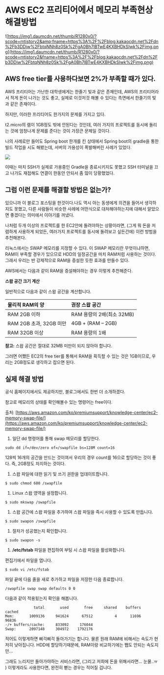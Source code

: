 # AWS EC2 프리티어에서 메모리 부족현상 해결방법

![https://img1.daumcdn.net/thumb/R1280x0/?scode=mtistory2&amp;fname=https%3A%2F%2Fblog.kakaocdn.net%2Fdn%2Fb3DDiw%2FbtqNNh8z0Sk%2FgA0Bh7lBTwE4KXBHDkSIwk%2Fimg.png](https://img1.daumcdn.net/thumb/R1280x0/?scode=mtistory2&fname=https%3A%2F%2Fblog.kakaocdn.net%2Fdn%2Fb3DDiw%2FbtqNNh8z0Sk%2FgA0Bh7lBTwE4KXBHDkSIwk%2Fimg.png)

## AWS free tier를 사용하다보면 2%가 부족할 때가 있다.

AWS 프리티어는 가난한 대학생에게는 한줄기 빛과 같은 존재인데, AWS의 프리티어라서 적게 돈이 나가는 것도 좋고, 실제로 이것저것 해볼 수 있다는 측면에서 한줄기의 빛과 같은 존재이다.

하지만, 이러한 프리티어도 한가지의 문제를 가지고 있다.

t2.micro의 램이 1GB정도 밖에 안된다는 것인데, 여러 가지의 프로젝트를 동시에 돌리는 것에 엄청나게 문제를 준다는 것이 가장큰 문제일 것이다.

나의 사례로만 들어도 Spring boot 한개를 킨 상태에서 Spring boot의 gradle을 통한 빌드 작업을 시도 해봤는데, 서버의 가용성이 폭발해버린 사례가 있었다.

![](https://img1.daumcdn.net/thumb/R1280x0/?scode=mtistory2&fname=https%3A%2F%2Fblog.kakaocdn.net%2Fdn%2FdCYrB2%2FbtqNQwjFbYP%2Fb6BybwnR70XXFgcR2VRuk0%2Fimg.png)

이때는 마치 SSH가 실제로 가용중인 Gradle을 종료시키지도 못했고 SSH 터미널을 끄고 나가도 재접해도 연결이 한동안 안되서 좀 많이 당황했었다.

## 그럼 이런 문제를 해결할 방법은 없는가?

있으니까 이 블로그 포스팅을 한것이다.나도 역시 아는 동생에게 의견을 들어서 생각하지도 못했고, 다른 사람들이 비슷한 사례에 어떤식으로 대처해야하는지에 대해서 알았으면 좋겠다는 의미에서 이야기를 꺼냈다.

나처럼 두개 이상의 프로젝트를 한 EC2안에 돌려야하는 상황이라면, \(그게 뭐 돈을 저렴하게 사용하게 되었든, 여러가지 프로젝트를 동시에 돌려보고 싶든간에\) 이런 방법을 추천해본다.

리눅스에서는 SWAP 메모리를 지정할 수 있다. 이 SWAP 메모리란 무엇이냐하면, RAM이 부족할 경우가 있으므로 HDD의 일정공간을 마치 RAM처럼 사용하는 것이다. 그래서 우리는 반 강제적으로 RAM을 증설한 듯한 효과를 만들수 있다.

AWS에서는 다음과 같이 RAM을 증설해야하는 경우 이렇게 추천해준다.

**스왑 공간 크기 계산**

일반적으로 다음과 같이 스왑 공간을 계산합니다.

| **물리적 RAM의 양** | **권장 스왑 공간** |
| :--- | :--- |
| RAM 2GB 이하 | RAM 용량의 2배\(최소 32MB\) |
| RAM 2GB 초과, 32GB 미만 | 4GB + \(RAM – 2GB\) |
| RAM 32GB 이상 | RAM 용량의 1배 |

**참고:** 스왑 공간은 절대로 32MB 미만이 되지 않아야 합니다.

그러면 어쨌든 EC2의 free tier를 통해서 RAM을 획득할 수 있는 것은 1GB이므로, 우리는 2GB정도로 생각하고 잡으면 된다.

## 실제 해결 방법

공식 홈페이지에서도 제공하지만, 블로그에서도 한번 더 소개하겠다.

참고로 메모리의 상태를 확인해볼수 있는 명령어는 free이다.

출처: [https://aws.amazon.com/ko/premiumsupport/knowledge-center/ec2-memory-swap-file/](https://aws.amazon.com/ko/premiumsupport/knowledge-center/ec2-memory-swap-file/)

1. 일단 dd 명령어를 통해 swap 메모리를 할당한다.

```text
sudo dd if=/dev/zero of=/swapfile bs=128M count=16
```

128씩 16개의 공간을 만드는 것이여서 우리의 경우 count를 16으로 할당하는 것이 좋다. 즉, 2GB정도 차지하는 것이다.

1. 스왑 파일에 대한 읽기 및 쓰기 권한을 업데이트합니다.

```text
$ sudo chmod 600 /swapfile
```

1. Linux 스왑 영역을 설정합니다.

```text
$ sudo mkswap /swapfile
```

1. 스왑 공간에 스왑 파일을 추가하여 스왑 파일을 즉시 사용할 수 있도록 만듭니다.  

```text
$ sudo swapon /swapfile
```

1. 절차가 성공했는지 확인합니다.

```text
$ sudo swapon -s
```

1. **/etc/fstab** 파일을 편집하여 부팅 시 스왑 파일을 활성화합니다.

편집기에서 파일을 엽니다.

```text
$ sudo vi /etc/fstab
```

파일 끝에 다음 줄을 새로 추가하고 파일을 저장한 다음 종료합니다.

```text
/swapfile swap swap defaults 0 0
```

다음과 같이 적용됬는지 확인을 해봅니다.

```text
             total       used       free     shared    buffers     cached
Mem:       1009136     941624      67512          4      11696      96836
-/+ buffers/cache:     833092     176044
Swap:      2097148     304972    1792176
```

적어도 이렇게하면 삐걱삐걱 돌아가기는 합니다. 물론 원래 RAM에 비해서는 속도가 현저히 낮아집니다. HDD에 할당하기때문에, RAM이랑 비교하기에는 쨉도 안되는 속도지만...

그래도 느리지만 돌아가야하는 서비스라면, \(그리고 저희에 돈을 위해서라면... 눈물..ㅠ \) 이렇게라도 사용한다면, 완전히 뻗는 경우는 적어질 겁니다.


